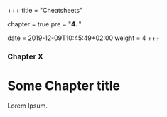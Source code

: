 +++
title = "Cheatsheets"

chapter = true
pre = "<b>4. </b>"

date = 2019-12-09T10:45:49+02:00
weight = 4
+++

### Chapter X

# Some Chapter title

Lorem Ipsum.

